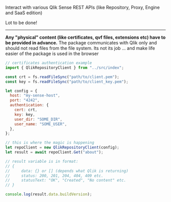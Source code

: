 Interact with various Qlik Sense REST APIs (like Repository, Proxy, Engine and SaaS edition)

Lot to be done!

---

**Any "physical" content (like certificates, qvf files, extensions etc)
have to be provided in advance.**
The package communicates with Qlik only and should not read files from the file system. Its not its job ... and make life easier of the package is used in the browser

```javascript
// certificates authentication example
import { QlikRepositoryClient } from "../src/index";

const crt = fs.readFileSync("path/to/client.pem");
const key = fs.readFileSync("path/to/client_key.pem");

let config = {
  host: "my-sense-host",
  port: "4242",
  authentication: {
    cert: crt,
    key: key,
    user_dir: "SOME_DIR",
    user_name: "SOME_USER",
  },
};

// this is where the magic is happening
let repoClient = new QlikRepositoryClient(config);
let result = await repoClient.Get("about");

// result variable is in format:
// {
//     data: {} or [] (depends what Qlik is returning)
//     status: 200, 201, 204, 404, 409 etc.
//     statusText: "OK", "Created", "No content" etc.
// }

console.log(result.data.buildVersion);
```
